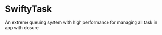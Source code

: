 # SwiftyTask
An extreme queuing system with high performance for managing all task in app with closure
